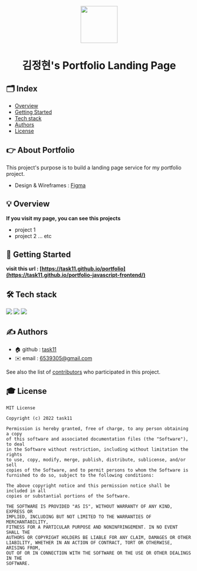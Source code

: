 <p align="middle" >
  <img width="100px;" src="https://user-images.githubusercontent.com/89209626/158958811-d3c9d466-c76a-4a9a-8f95-f05b174c3a03.png"/>
</p>
<h1 align="middle">김정현's Portfolio Landing Page</h1>

## 🗂 Index
  - [Overview](#💡-overview) 
  - [Getting Started](#🏁-getting-started)
  - [Tech stack](#🛠-tech-stack)
  - [Authors](#✍️-authors)
  - [License](#🎓-license)
<!--  Other options to write Readme
  - [Deployment](#deployment)
  - [Used or Referenced Projects](Used-or-Referenced-Projects)
-->
## 👉 About Portfolio
<!--Wirte one paragraph of project description -->  
This project's purpose is to build a landing page service for my portfolio project.

- Design & Wireframes : [Figma](https://www.figma.com/file/ruxQi2r6h3bSgeplZdKZnm/My-Portfolio?node-id=0%3A1)

## 💡 Overview
<!-- Write Overview about this project -->
**If you visit my page, you can see this projects**
- project 1
- project 2
... etc

## 🏁 Getting Started
**visit this url : [https://task11.github.io/portfolio](https://task11.github.io/portfolio-javascript-frontend/)**


## 🛠 Tech stack

<img src="https://img.shields.io/badge/HTML5-E34F26?style=flat-square&logo=HTML5&logoColor=white"/></a>
<img src="https://img.shields.io/badge/CSS3-1572B6?style=flat-square&logo=CSS3&logoColor=white"/></a>
<img src="https://img.shields.io/badge/JavaScript-F7DF1E?style=flat-square&logo=JavaScript&logoColor=white"/></a>

## ✍️ Authors
  - 🏠 github : [task11](https://github.com/task11)
  - ✉️ email : <6539305@gmail.com>

See also the list of [contributors](https://github.com/task11/readmeTemplate/contributors)
who participated in this project.
<!--
## Used or Referenced Projects
 - [referenced Project](project link) - **LICENSE** - little-bit introduce
-->

## 🎓 License

```
MIT License

Copyright (c) 2022 task11

Permission is hereby granted, free of charge, to any person obtaining a copy
of this software and associated documentation files (the "Software"), to deal
in the Software without restriction, including without limitation the rights
to use, copy, modify, merge, publish, distribute, sublicense, and/or sell
copies of the Software, and to permit persons to whom the Software is
furnished to do so, subject to the following conditions:

The above copyright notice and this permission notice shall be included in all
copies or substantial portions of the Software.

THE SOFTWARE IS PROVIDED "AS IS", WITHOUT WARRANTY OF ANY KIND, EXPRESS OR
IMPLIED, INCLUDING BUT NOT LIMITED TO THE WARRANTIES OF MERCHANTABILITY,
FITNESS FOR A PARTICULAR PURPOSE AND NONINFRINGEMENT. IN NO EVENT SHALL THE
AUTHORS OR COPYRIGHT HOLDERS BE LIABLE FOR ANY CLAIM, DAMAGES OR OTHER
LIABILITY, WHETHER IN AN ACTION OF CONTRACT, TORT OR OTHERWISE, ARISING FROM,
OUT OF OR IN CONNECTION WITH THE SOFTWARE OR THE USE OR OTHER DEALINGS IN THE
SOFTWARE.
```
